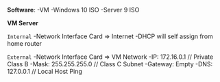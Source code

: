 __Software__:
-VM
-Windows 10 ISO
-Server 9 ISO

__VM Server__

`Internal`
-Network Interface Card => Internet
-DHCP will self assign from home router

`External`
-Network Interface Card => VM Network
-IP: 172.16.0.1 // Private Class B
-Mask: 255.255.255.0 // Class C Subnet
-Gateway: Empty
-DNS: 127.0.0.1 // Local Host Ping

